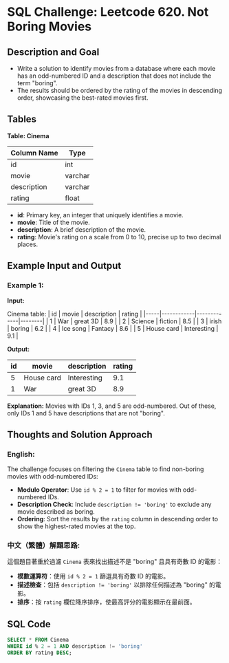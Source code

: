 # SQL Challenge: Leetcode 620. Not Boring Movies

## Description and Goal

* Write a solution to identify movies from a database where each movie has an odd-numbered ID and a description that does not include the term "boring". 
* The results should be ordered by the rating of the movies in descending order, showcasing the best-rated movies first.

## Tables

**Table: Cinema**

| Column Name   | Type    |
|---------------|---------|
| id            | int     |
| movie         | varchar |
| description   | varchar |
| rating        | float   |

- **id**: Primary key, an integer that uniquely identifies a movie.
- **movie**: Title of the movie.
- **description**: A brief description of the movie.
- **rating**: Movie's rating on a scale from 0 to 10, precise up to two decimal places.

## Example Input and Output

### Example 1:

**Input:**

Cinema table:
| id  | movie      | description | rating |
|-----|------------|-------------|--------|
| 1   | War        | great 3D    | 8.9    |
| 2   | Science    | fiction     | 8.5    |
| 3   | irish      | boring      | 6.2    |
| 4   | Ice song   | Fantacy     | 8.6    |
| 5   | House card | Interesting | 9.1    |

**Output:**

| id | movie      | description | rating |
|----|------------|-------------|--------|
| 5  | House card | Interesting | 9.1    |
| 1  | War        | great 3D    | 8.9    |

**Explanation:**
Movies with IDs 1, 3, and 5 are odd-numbered. Out of these, only IDs 1 and 5 have descriptions that are not "boring".

## Thoughts and Solution Approach

### English:

The challenge focuses on filtering the `Cinema` table to find non-boring movies with odd-numbered IDs:
- **Modulo Operator**: Use `id % 2 = 1` to filter for movies with odd-numbered IDs.
- **Description Check**: Include `description != 'boring'` to exclude any movie described as boring.
- **Ordering**: Sort the results by the `rating` column in descending order to show the highest-rated movies at the top.

### 中文（繁體）解題思路:

這個題目著重於過濾 `Cinema` 表來找出描述不是 "boring" 且具有奇數 ID 的電影：
- **模數運算符**：使用 `id % 2 = 1` 篩選具有奇數 ID 的電影。
- **描述檢查**：包括 `description != 'boring'` 以排除任何描述為 "boring" 的電影。
- **排序**：按 `rating` 欄位降序排序，使最高評分的電影顯示在最前面。

## SQL Code

```sql
SELECT * FROM Cinema
WHERE id % 2 = 1 AND description != 'boring'
ORDER BY rating DESC;
